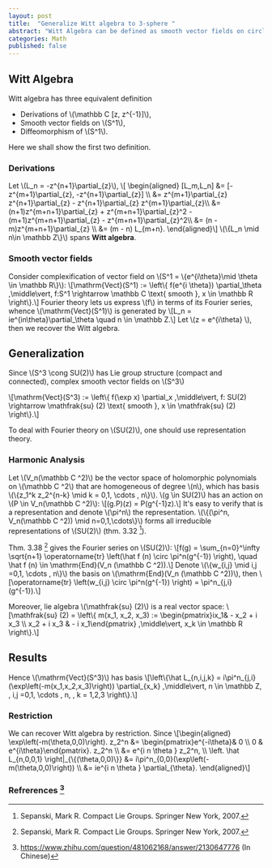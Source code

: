 ```yaml
---
layout: post
title:  "Generalize Witt algebra to 3-sphere "
abstract: "Witt Algebra can be defined as smooth vector fields on circle (i.e. \\(S^1\\)). In this article, we try to extend this definition to \\(S^3\\), a Lie group."
categories: Math
published: false
---
```



## Witt Algebra

Witt algebra has three equivalent definition
- Derivations of \\(\mathbb C [z, z^{-1}]\\),
- Smooth vector fields on \\(S^1\\),
- Diffeomorphism of \\(S^1\\).

Here we shall show the first two definition.

### Derivations
Let \\(L_n = -z^{n+1}\partial_{z}\\),
\\[ \begin{aligned} [L_m,L_n] &= [-z^{m+1}\partial_{z}, -z^{n+1}\partial_{z}] \\\\ 
&=  z^{m+1}\partial_{z} z^{n+1}\partial_{z} - z^{n+1}\partial_{z} z^{m+1}\partial_{z}\\\\ 
&=  (n+1)z^{m+n+1}\partial_{z} + z^{m+n+1}\partial_{z}^2 - (m+1)z^{m+n+1}\partial_{z} - z^{m+n+1}\partial_{z}^2\\\\ 
&=  (n - m)z^{m+n+1}\partial_{z} \\\\ 
&=  (m - n) L_{m+n}.
\end{aligned}\\]
\\(\\{L_n \mid n\in \mathbb Z\\}\\) spans **Witt algebra**.

### Smooth vector fields
Consider complexification of vector field on \\(S^1 = \\{e^{i\theta}\mid \theta \in \mathbb R\\}\\):
\\[\mathrm{Vect}(S^1) := \left\\{ f(e^{i \theta}) \partial_\theta \,\middle\vert\, f:S^1 \rightarrow \mathbb C \text{ smooth }, x \in \mathbb R \right\\}.\\]
Fourier theory lets us express \\(f\\) in terms of its Fourier series, whence \\(\mathrm{Vect}(S^1)\\) is generated by
\\[L_n = ie^{in\theta}\partial_\theta \quad n \in \mathbb Z.\\]
Let \\(z = e^{i\theta} \\), then we recover the Witt algebra.

## Generalization

Since \\(S^3 \cong SU(2)\\) has Lie group structure (compact and connected), complex smooth vector fields on \\(S^3\\)

\\[\mathrm{Vect}(S^3) := \left\\{ f(\exp x) \partial_x \,\middle\vert\, f: SU(2) \rightarrow \mathfrak{su} (2) \text{ smooth }, x \in \mathfrak{su} (2) \right\\}.\\]

To deal with Fourier theory on \\(SU(2)\\), one should use representation theory.

### Harmonic Analysis
Let \\(V_n(\mathbb C ^2)\\) be the vector space of holomorphic polynomials on  \\(\mathbb C ^2\\) that are homogeneous of degree \\(n\\), which has basis \\(\\{z_1^k z_2^{n-k} \mid k = 0,1, \cdots , n\\}\\).
\\(g \in SU(2)\\) has an action on \\(P \in V_n(\mathbb C ^2)\\):
\\[(g.P)(z) = P(g^{-1}z).\\]
It's easy to verify that is a representation and denote \\(\pi^n\\) the representation.
\\(\\{(\pi^n, V_n(\mathbb C ^2)) \mid n=0,1,\cdots\\}\\) forms all irreducible representations of \\(SU(2)\\) (thm. 3.32 [^2]). 

Thm. 3.38 [^2] gives the Fourier series on \\(SU(2)\\):
\\[f(g) = \sum_{n=0}^\infty \sqrt{n+1} \operatorname{tr} \left(\hat f (n) \circ \pi^n(g^{-1}) \right), \quad \hat f (n) \in \mathrm{End}(V_n (\mathbb C ^2)).\\]
Denote \\(\\{w_{i,j} \mid i,j =0,1, \cdots , n\\}\\) the basis on \\(\mathrm{End}(V_n (\mathbb C ^2))\\), then
\\[\operatorname{tr} \left(w_{i,j} \circ \pi^n(g^{-1}) \right) = \pi^n_{j,i}(g^{-1}).\\]

Moreover, lie algebra \\(\mathfrak{su} (2)\\) is a real vector space:
\\[\mathfrak{su} (2) = \left\\{ m(x_1, x_2, x_3) := \begin{pmatrix}ix_1& - x_2 + i x_3 \\\\ x_2 + i x_3 & - i x_1\end{pmatrix} \,\middle\vert\, x_k \in \mathbb R \right\\}.\\]

## Results
Hence \\(\mathrm{Vect}(S^3)\\) has basis
\\[\left\\{\hat L_{n,i,j,k} = i\pi^n_{j,i}(\exp\left(-m(x_1,x_2,x_3)\right))  \partial_{x_k} \,\middle\vert\, n \in \mathbb Z, \, i,j =0,1, \cdots , n, \, k = 1,2,3 \right\\}.\\]

### Restriction
We can recover Witt algebra by restriction. Since
\\[\begin{aligned} \exp\left(-m(\theta,0,0)\right). z_2^n &= \begin{pmatrix}e^{-i\theta}& 0 \\\\ 
0 & e^{i\theta}\end{pmatrix}. z_2^n \\\\ 
&= e^{i n \theta } z_2^n, \\\\ 
\left. \hat L_{n,0,0,1} \right|\_{\\{(\theta,0,0)\\}} &=  i\pi^n_{0,0}(\exp\left(-m(\theta,0,0)\right)) \\\\ &= ie^{i n \theta } \partial_{\theta}.
\end{aligned}\\]
### Refrerences [^1]

[^1]: <https://www.zhihu.com/question/481062168/answer/2130647776> (In Chinese)
[^2]: Sepanski, Mark R. Compact Lie Groups. Springer New York, 2007.